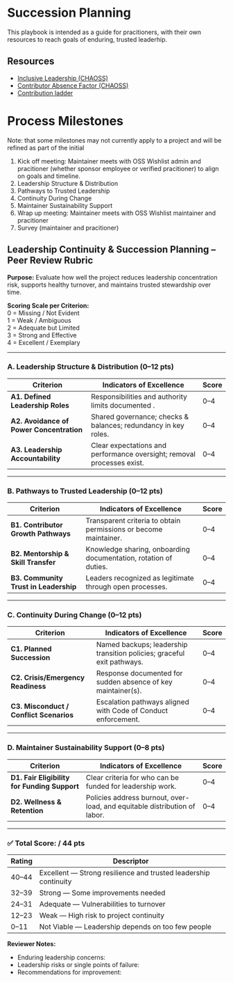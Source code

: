 # Succession Planning 
This playbook is intended as a guide for pracitioners, with their own resources to reach goals of enduring, trusted leaderhip.

## Resources

- [Inclusive Leadership (CHAOSS)](https://chaoss.community/kb/metric-inclusive-leadership/)
- [Contributor Absence Factor (CHAOSS)](https://chaoss.community/kb/metric-contributor-absence-factor/)
- [Contribution ladder]()

# Process Milestones

Note: that some milestones may not currently apply to a project and will be refined as part of the initial 

1. Kick off meeting: Maintainer meets with OSS Wishlist admin and pracitioner (whether sponsor employee or verified pracitioner) to align on goals and timeline.
2. Leadership Structure & Distribution
3. Pathways to Trusted Leadership
4. Continuity During Change
5. Maintainer Sustainability Support
7. Wrap up meeting: Maintainer meets with OSS Wishlist maintainer and pracitioner
8. Survey (maintainer and pracitioner)
   
## Leadership Continuity & Succession Planning – Peer Review Rubric

**Purpose:** Evaluate how well the project reduces leadership concentration risk, supports healthy turnover, and maintains trusted stewardship over time.

**Scoring Scale per Criterion:**  
0 = Missing / Not Evident  
1 = Weak / Ambiguous  
2 = Adequate but Limited  
3 = Strong and Effective  
4 = Excellent / Exemplary

---

### A. Leadership Structure & Distribution (0–12 pts)

| Criterion | Indicators of Excellence | Score |
|---------|--------------------------|------|
| **A1. Defined Leadership Roles** | Responsibilities and authority limits documented . | 0–4 |
| **A2. Avoidance of Power Concentration** | Shared governance; checks & balances; redundancy in key roles. | 0–4 |
| **A3. Leadership Accountability** | Clear expectations and performance oversight; removal processes exist. | 0–4 |

---

### B. Pathways to Trusted Leadership (0–12 pts)

| Criterion | Indicators of Excellence | Score |
|---------|--------------------------|------|
| **B1. Contributor Growth Pathways** | Transparent criteria to obtain permissions or become maintainer. | 0–4 |
| **B2. Mentorship & Skill Transfer** | Knowledge sharing, onboarding documentation, rotation of duties. | 0–4 |
| **B3. Community Trust in Leadership** | Leaders recognized as legitimate through open processes. | 0–4 |

---

### C. Continuity During Change (0–12 pts)

| Criterion | Indicators of Excellence | Score |
|---------|--------------------------|------|
| **C1. Planned Succession** | Named backups; leadership transition policies; graceful exit pathways. | 0–4 |
| **C2. Crisis/Emergency Readiness** | Response documented for sudden absence of key maintainer(s). | 0–4 |
| **C3. Misconduct / Conflict Scenarios** | Escalation pathways aligned with Code of Conduct enforcement. | 0–4 |

---

### D. Maintainer Sustainability Support (0–8 pts)

| Criterion | Indicators of Excellence | Score |
|---------|--------------------------|------|
| **D1. Fair Eligibility for Funding Support** | Clear criteria for who can be funded for leadership work. | 0–4 |
| **D2. Wellness & Retention** | Policies address burnout, over-load, and equitable distribution of labor. | 0–4 |

---

### ✅ Total Score: **/ 44 pts**

| Rating | Descriptor |
|-------|------------|
| 40–44 | Excellent — Strong resilience and trusted leadership continuity |
| 32–39 | Strong — Some improvements needed |
| 24–31 | Adequate — Vulnerabilities to turnover |
| 12–23 | Weak — High risk to project continuity |
| 0–11 | Not Viable — Leadership depends on too few people |

**Reviewer Notes:**  
- Enduring leadership concerns:  
- Leadership risks or single points of failure:  
- Recommendations for improvement:  


